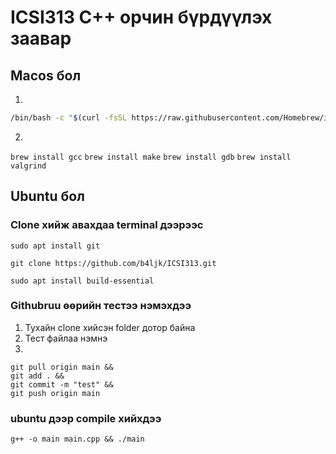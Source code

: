 # ICSI313 C++ орчин бүрдүүлэх заавар

## Macos бол

1. 

```bash
/bin/bash -c "$(curl -fsSL https://raw.githubusercontent.com/Homebrew/install/HEAD/install.sh)"
```
2.
`brew install gcc`
`brew install make`
`brew install gdb`
`brew install valgrind`

## Ubuntu бол

### Clone хийж авахдаа terminal дээрээс

`sudo apt install git`

`git clone https://github.com/b4ljk/ICSI313.git`

`sudo apt install build-essential`

### Githubruu өөрийн тестээ нэмэхдээ

1. Тухайн clone хийсэн folder дотор байна
2. Тест файлаа нэмнэ
3. 
```
git pull origin main &&
git add . &&
git commit -m "test" &&
git push origin main
```

### ubuntu дээр compile хийхдээ

`g++ -o main main.cpp && ./main`
